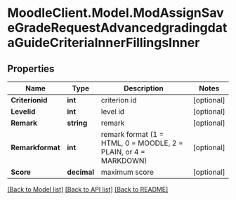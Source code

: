 # MoodleClient.Model.ModAssignSaveGradeRequestAdvancedgradingdataGuideCriteriaInnerFillingsInner

## Properties

Name | Type | Description | Notes
------------ | ------------- | ------------- | -------------
**Criterionid** | **int** | criterion id | [optional] 
**Levelid** | **int** | level id | [optional] 
**Remark** | **string** | remark | [optional] 
**Remarkformat** | **int** | remark format (1 &#x3D; HTML, 0 &#x3D; MOODLE, 2 &#x3D; PLAIN, or 4 &#x3D; MARKDOWN) | [optional] 
**Score** | **decimal** | maximum score | [optional] 

[[Back to Model list]](../README.md#documentation-for-models) [[Back to API list]](../README.md#documentation-for-api-endpoints) [[Back to README]](../README.md)

